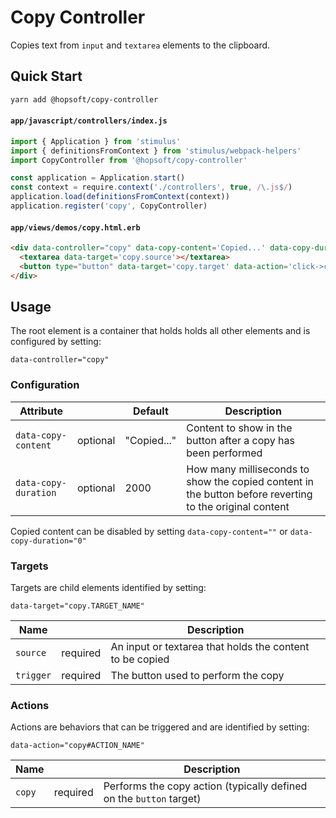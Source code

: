 # Copy Controller

Copies text from `input` and `textarea` elements to the clipboard.

## Quick Start

```sh
yarn add @hopsoft/copy-controller
```

#### `app/javascript/controllers/index.js`

```js
import { Application } from 'stimulus'
import { definitionsFromContext } from 'stimulus/webpack-helpers'
import CopyController from '@hopsoft/copy-controller'

const application = Application.start()
const context = require.context('./controllers', true, /\.js$/)
application.load(definitionsFromContext(context))
application.register('copy', CopyController)
```

#### `app/views/demos/copy.html.erb`

```html
<div data-controller="copy" data-copy-content='Copied...' data-copy-duration='1'>
  <textarea data-target='copy.source'></textarea>
  <button type="button" data-target='copy.target' data-action='click->copy#copy'>Copy</button>
</div>
```

## Usage

The root element is a container that holds holds all other elements and is configured by setting:

```
data-controller="copy"
```

### Configuration

| Attribute             |          | Default     | Description                                                                                             |
| --------------------- | -------- | ----------- | ------------------------------------------------------------------------------------------------------- |
| `data-copy-content`   | optional | "Copied..." | Content to show in the button after a copy has been performed                                           |
| `data-copy-duration`  | optional | 2000        | How many milliseconds to show the copied content in the button before reverting to the original content |

Copied content can be disabled by setting `data-copy-content=""` or `data-copy-duration="0"`

### Targets

Targets are child elements identified by setting:

```
data-target="copy.TARGET_NAME"
```

| Name      |          | Description                                              |
| --------- | -------- | -------------------------------------------------------- |
| `source`  | required | An input or textarea that holds the content to be copied |
| `trigger` | required | The button used to perform the copy                      |

### Actions

Actions are behaviors that can be triggered and are identified by setting:

```
data-action="copy#ACTION_NAME"
```

| Name     |          | Description                                                         |
| -------- | -------- | ------------------------------------------------------------------- |
| `copy`   | required | Performs the copy action (typically defined on the `button` target) |
